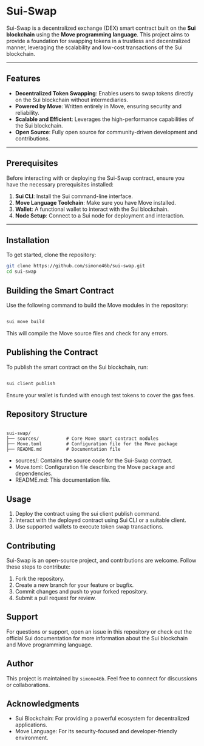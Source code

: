 # Sui-Swap

Sui-Swap is a decentralized exchange (DEX) smart contract built on the **Sui blockchain** using the **Move programming language**. This project aims to provide a foundation for swapping tokens in a trustless and decentralized manner, leveraging the scalability and low-cost transactions of the Sui blockchain.

---

## Features

- **Decentralized Token Swapping**: Enables users to swap tokens directly on the Sui blockchain without intermediaries.
- **Powered by Move**: Written entirely in Move, ensuring security and reliability.
- **Scalable and Efficient**: Leverages the high-performance capabilities of the Sui blockchain.
- **Open Source**: Fully open source for community-driven development and contributions.

---

## Prerequisites

Before interacting with or deploying the Sui-Swap contract, ensure you have the necessary prerequisites installed:

1. **Sui CLI**: Install the Sui command-line interface.
2. **Move Language Toolchain**: Make sure you have Move installed.
3. **Wallet**: A functional wallet to interact with the Sui blockchain.
4. **Node Setup**: Connect to a Sui node for deployment and interaction.

---

## Installation

To get started, clone the repository:

```bash
git clone https://github.com/simone46b/sui-swap.git
cd sui-swap
```

## Building the Smart Contract

Use the following command to build the Move modules in the repository:

```bash

sui move build
```

This will compile the Move source files and check for any errors.

## Publishing the Contract

To publish the smart contract on the Sui blockchain, run:

```bash

sui client publish
```
Ensure your wallet is funded with enough test tokens to cover the gas fees.

## Repository Structure

```plaintext

sui-swap/
├── sources/          # Core Move smart contract modules
├── Move.toml         # Configuration file for the Move package
├── README.md         # Documentation file
```

- sources/: Contains the source code for the Sui-Swap contract.
- Move.toml: Configuration file describing the Move package and dependencies.
- README.md: This documentation file.

## Usage

1. Deploy the contract using the sui client publish command.
2. Interact with the deployed contract using Sui CLI or a suitable client.
3. Use supported wallets to execute token swap transactions.

## Contributing

Sui-Swap is an open-source project, and contributions are welcome. Follow these steps to contribute:

1. Fork the repository.
2. Create a new branch for your feature or bugfix.
3. Commit changes and push to your forked repository.
4. Submit a pull request for review.

## Support

For questions or support, open an issue in this repository or check out the official Sui documentation for more information about the Sui blockchain and Move programming language.

## Author

This project is maintained by `simone46b`. Feel free to connect for discussions or collaborations.

## Acknowledgments

- Sui Blockchain: For providing a powerful ecosystem for decentralized applications.
- Move Language: For its security-focused and developer-friendly environment.
